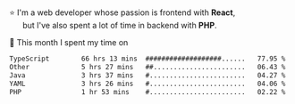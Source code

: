 ⭐ I'm a web developer whose passion is frontend with <b>React</b>,<br/>
&nbsp; &nbsp; &nbsp; but I've also spent a lot of time in backend with <b>PHP</b>.

📅 This month I spent my time on

<!--START_SECTION:waka-->

```txt
TypeScript        66 hrs 13 mins  ###################......   77.95 %
Other             5 hrs 27 mins   ##.......................   06.43 %
Java              3 hrs 37 mins   #........................   04.27 %
YAML              3 hrs 26 mins   #........................   04.06 %
PHP               1 hr 53 mins    #........................   02.22 %
```

<!--END_SECTION:waka-->
